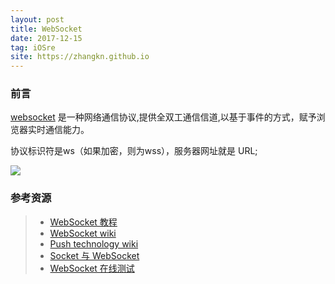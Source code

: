 ```yaml
---
layout: post
title: WebSocket
date: 2017-12-15
tag: iOSre
site: https://zhangkn.github.io
---
```


### 前言

[websocket](http://websocket.org/) 是一种网络通信协议,提供全双工通信信道,以基于事件的方式，赋予浏览器实时通信能力。

协议标识符是ws（如果加密，则为wss），服务器网址就是 URL;

![](/images/posts/{{page.title}}/ws.jpg)




### 参考资源

>* [WebSocket 教程](http://www.ruanyifeng.com/blog/2017/05/websocket.html?utm_source=tuicool&utm_medium=referral)
>* [WebSocket wiki](https://en.wikipedia.org/wiki/WebSocket)
>* [Push technology wiki](https://en.wikipedia.org/wiki/Push_technology)
>* [Socket 与 WebSocket](https://blog.zengrong.net/post/2199.html)
>* [WebSocket 在线测试](http://www.blue-zero.com/WebSocket/)


